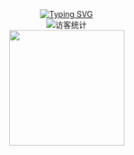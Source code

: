 <div align="center">
  
  <!-- dynamic typing effect 动态打字效果 -->
  <div align="center">
    <a href="https://blog.sunguoqi.com/">
      <img src="https://readme-typing-svg.demolab.com?font=Fira+Code&pause=1000&width=435&lines=console.log(Hello%2C%20World!);雷吼啊!&center=true&size=27" alt="Typing SVG" />
    </a>
  </div>

  <!-- knock code pictures 敲代码的图片 -->
<!--   <img src="https://cdn.jsdelivr.net/gh/sun0225SUN/sun0225SUN/assets/images/coding.gif" /><br> -->

  <!-- profile logo 个人资料徽标 -->
  <div align="center">
    <!-- visitor statistics logo 访客数统计徽标 -->
    <img src="https://profile-counter.glitch.me/llw9830/count.svg" alt="访客统计" />
  </div>

   <div>
     <!--   不背单词数据    -->
     <img align="center" height='205px' src="https://stat.leftover.cn/bbdc?userId=76874903&nickname=llw9830&hide_border=true" />
     <!--   代码比例    -->
<!--      <img align="center" height='180px'  src="https://github-readme-stats.leftover.cn/api/top-langs/?username=llw9830&layout=compact" /> -->
     <!--   github数据    -->
<!--      <img align="center" height='180px' src="https://github-readme-stats.leftover.cn/api?username=llw9830&show_icons=true&theme=gruvbox&hide_border=true" />   -->
 </div>

</div>
